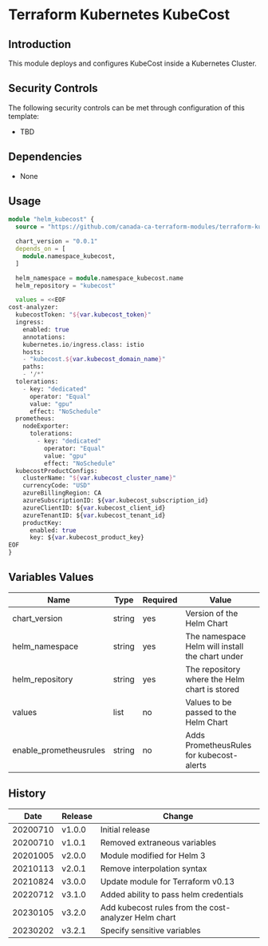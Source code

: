 # Terraform Kubernetes KubeCost

## Introduction

This module deploys and configures KubeCost inside a Kubernetes Cluster.

## Security Controls

The following security controls can be met through configuration of this template:

* TBD

## Dependencies

* None

## Usage

```terraform
module "helm_kubecost" {
  source = "https://github.com/canada-ca-terraform-modules/terraform-kubernetes-kubecost?ref=v3.2.1"

  chart_version = "0.0.1"
  depends_on = [
    module.namespace_kubecost,
  ]

  helm_namespace = module.namespace_kubecost.name
  helm_repository = "kubecost"

  values = <<EOF
cost-analyzer:
  kubecostToken: "${var.kubecost_token}"
  ingress:
    enabled: true
    annotations:
    kubernetes.io/ingress.class: istio
    hosts:
    - "kubecost.${var.kubecost_domain_name}"
    paths:
    - '/*'
  tolerations:
    - key: "dedicated"
      operator: "Equal"
      value: "gpu"
      effect: "NoSchedule"
  prometheus:
    nodeExporter:
      tolerations:
        - key: "dedicated"
          operator: "Equal"
          value: "gpu"
          effect: "NoSchedule"
  kubecostProductConfigs:
    clusterName: "${var.kubecost_cluster_name}"
    currencyCode: "USD"
    azureBillingRegion: CA
    azureSubscriptionID: ${var.kubecost_subscription_id}
    azureClientID: ${var.kubecost_client_id}
    azureTenantID: ${var.kubecost_tenant_id}
    productKey:
      enabled: true
      key: ${var.kubecost_product_key}
EOF
}
```

## Variables Values

| Name                     | Type   | Required | Value                                              |
| ------------------------ | ------ | -------- | ---------------------------------------------------|
| chart_version            | string | yes      | Version of the Helm Chart                          |
| helm_namespace           | string | yes      | The namespace Helm will install the chart under    |
| helm_repository          | string | yes      | The repository where the Helm chart is stored      |
| values                   | list   | no       | Values to be passed to the Helm Chart              |
| enable_prometheusrules   | string | no       | Adds PrometheusRules for kubecost-alerts           |

## History

| Date     | Release | Change                                                        |
| -------- | ------- | --------------------------------------------------------------|
| 20200710 | v1.0.0  | Initial release                                               |
| 20200710 | v1.0.1  | Removed extraneous variables                                  |
| 20201005 | v2.0.0  | Module modified for Helm 3                                    |
| 20210113 | v2.0.1  | Remove interpolation syntax                                   |
| 20210824 | v3.0.0  | Update module for Terraform v0.13                             |
| 20220712 | v3.1.0  | Added ability to pass helm credentials                        |
| 20230105 | v3.2.0  | Add kubecost rules from the cost-analyzer Helm chart          |
| 20230202 | v3.2.1  | Specify sensitive variables                                   |
